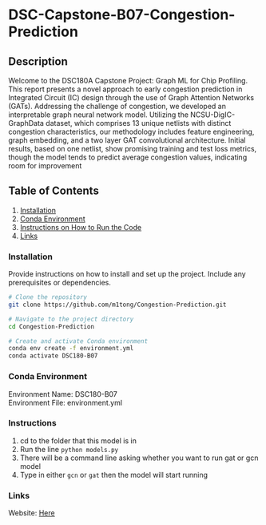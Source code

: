 # DSC-Capstone-B07-Congestion-Prediction

## Description
Welcome to the DSC180A Capstone Project: Graph ML for Chip Profiling. This report presents a novel approach to early congestion prediction in Integrated Circuit (IC) design through the use of Graph Attention Networks (GATs). Addressing the challenge of congestion, we developed an interpretable graph neural network model. Utilizing the NCSU-DigIC-GraphData dataset, which comprises 13 unique netlists with distinct congestion characteristics, our methodology includes feature engineering, graph embedding, and a two layer GAT convolutional architecture. Initial results, based on one netlist, show promising training and test loss metrics, though the model tends to predict average congestion values, indicating room for improvement

## Table of Contents

1. [Installation](#installation)
2. [Conda Environment](#conda-environment)
3. [Instructions on How to Run the Code](#instructions)
4. [Links](#links)

### Installation

Provide instructions on how to install and set up the project. Include any prerequisites or dependencies.

```bash
# Clone the repository
git clone https://github.com/m1tong/Congestion-Prediction.git

# Navigate to the project directory
cd Congestion-Prediction

# Create and activate Conda environment
conda env create -f environment.yml
conda activate DSC180-B07
```

### Conda Environment
Environment Name: DSC180-B07 <br>
Environment File: environment.yml

### Instructions
1. cd to the folder that this model is in
2. Run the line `python models.py`
3. There will be a command line asking whether you want to run gat or gcn model
4. Type in either `gcn` or `gat` then the model will start running

### Links
Website: [Here](https://m1tong.github.io/DSC180-Website/)





